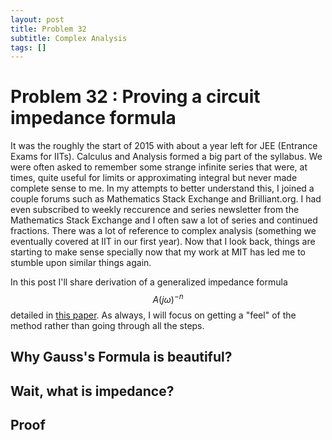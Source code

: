 ```yaml
---
layout: post
title: Problem 32
subtitle: Complex Analysis
tags: []
---
```


# Problem 32 : Proving a circuit impedance formula

It was the roughly the start of 2015 with about a year left for JEE (Entrance Exams for IITs). Calculus and Analysis formed a big part of the syllabus. We were often asked to remember some strange infinite series that were, at times, quite useful for limits or approximating integral but never made complete sense to me. In my attempts to better understand this, I joined a couple forums such as Mathematics Stack Exchange and Brilliant.org. I had even subscribed to weekly reccurence and series newsletter from the Mathematics Stack Exchange and I often saw a lot of series and continued fractions. There was a lot of reference to complex analysis (something we eventually covered at IIT in our first year). Now that I look back, things are starting to make sense specially now that my work at MIT has led me to stumble upon similar things again.

In this post I'll share derivation of a generalized impedance formula $$ A (j\omega)^{-n} $$ detailed in [this paper](https://iopscience.iop.org/article/10.1149/1.2100789/pdf). As always, I will focus on getting a "feel" of the method rather than going through all the steps.


## Why Gauss's Formula is beautiful?

## Wait, what is impedance?

## Proof


